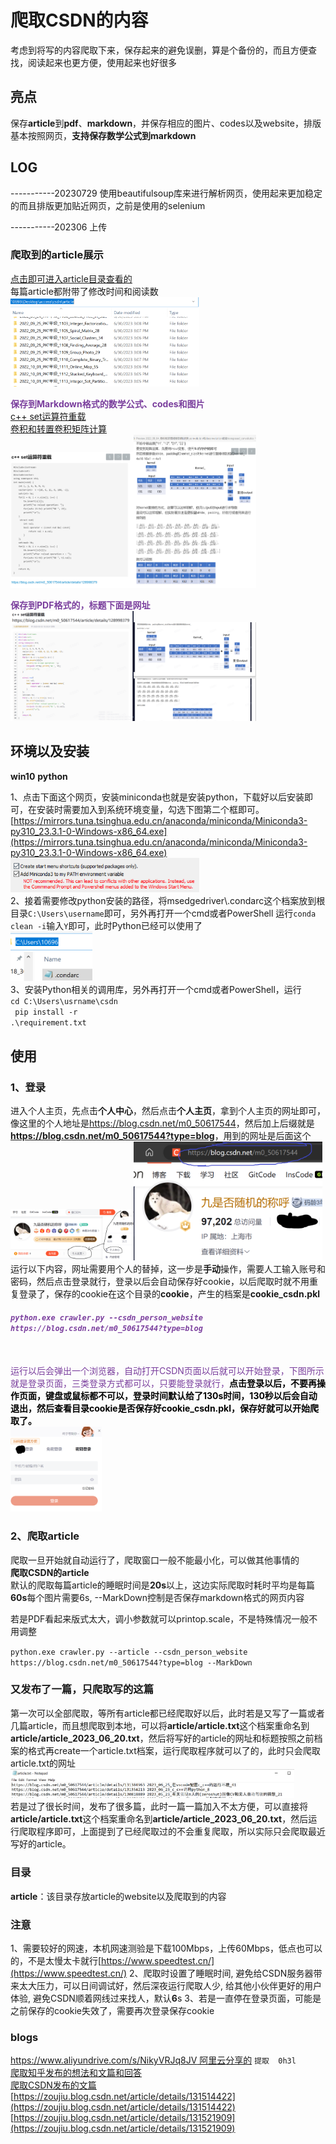 # 爬取CSDN的内容
考虑到将写的内容爬取下来，保存起来的避免误删，算是个备份的，而且方便查找，阅读起来也更方便，使用起来也好很多 
 
## 亮点
保存**article**到**pdf**、**markdown**，并保存相应的图片、codes以及website，排版基本按照网页，**支持保存数学公式到markdown**

## LOG
-----------20230729 使用beautifulsoup库来进行解析网页，使用起来更加稳定的而且排版更加贴近网页，之前是使用的selenium

-----------202306 上传

### 爬取到的article展示
<a href="./article">点击即可进入article目录查看的</a>   <br>
每篇article都附带了修改时间和阅读数  <br>
<img src="./showimg/article1.png" width="60%"/>

<span style="color:#7a3e9d;"><b>保存到Markdown格式的数学公式、codes和图片</b></span>  <br>
<a href="https://blog.csdn.net/m0_50617544/article/details/128998379">c++ set运算符重载</a>  <br>
<a href="https://blog.csdn.net/m0_50617544/article/details/126692822">卷积和转置卷积矩阵计算</a>   <br>
<img src="./showimg/article2.png" width="39%"/><img src="./showimg/article3.png" width="39%"/>   <br>

<span style="color:#7a3e9d;"><b>保存到PDF格式的，标题下面是网址</b></span>   <br>
<img src="./showimg/article5.png" width="39%"/><img src="./showimg/article4.png" width="39%"/>

## 环境以及安装
**win10** **python**

1、点击下面这个网页，安装miniconda也就是安装python，下载好以后安装即可，在安装时需要加入到系统环境变量，勾选下图第二个框即可。  <br>
 [https://mirrors.tuna.tsinghua.edu.cn/anaconda/miniconda/Miniconda3-py310_23.3.1-0-Windows-x86_64.exe](https://mirrors.tuna.tsinghua.edu.cn/anaconda/miniconda/Miniconda3-py310_23.3.1-0-Windows-x86_64.exe)
 <img src="./showimg/miniconda.png" width="60%"/>  <br>
2、接着需要修改python安装的路径，将msedgedriver\\.condarc这个档案放到根目录`C:\Users\username`即可，另外再打开一个cmd或者PowerShell
运行`conda clean -i`输入`Y`即可，此时Python已经可以使用了  <br>
<img src="./showimg/condarc.png" width="26%"/>  <br>
3、安装Python相关的调用库，另外再打开一个cmd或者PowerShell，运行  <br>
<code>cd C:\Users\usrname\csdn   <br> 
pip install -r .\requirement.txt</code>   <br>

## 使用
### 1、登录
进入个人主页，先点击**个人中心**，然后点击**个人主页**，拿到个人主页的网址即可，像这里的个人地址是<a href="https://blog.csdn.net/m0_50617544">https://blog.csdn.net/m0_50617544</a>，然后加上后缀就是<b><a href="https://blog.csdn.net/m0_50617544?type=blog">https://blog.csdn.net/m0_50617544?type=blog</a></b>，用到的网址是后面这个  <br>
<img src="./showimg/center.png" width="39%"/><img src="./showimg/personpage.png" width="60%"/>
运行以下内容，网址需要用个人的替掉，这一步是**手动**操作，需要人工输入账号和密码，然后点击登录就行，登录以后会自动保存好cookie，以后爬取时就不用重复登录了，保存的cookie在这个目录的**cookie**，产生的档案是**cookie_csdn.pkl**   <br>
 <h6><code><b style="color:#7a3e9d;">python.exe crawler.py --csdn_person_website https://blog.csdn.net/m0_50617544?type=blog</b></code></h6>   <br>
<span style="color:#7a3e9d;">运行以后会弹出一个浏览器，自动打开CSDN页面以后就可以开始登录，下图所示就是登录页面，三类登录方式都可以，只要能登录就行，<a style="color:black;"><b>点击登录以后，不要再操作页面，键盘或鼠标都不可以，登录时间默认给了130s时间，130秒以后会自动退出，然后查看目录cookie是否保存好cookie_csdn.pkl，保存好就可以开始爬取了。</b></a></span>
<br>
<img src="./showimg/login.png" width="29%"/>

### 2、爬取article <br>
爬取一旦开始就自动运行了，爬取窗口一般不能最小化，可以做其他事情的  <br>
**爬取CSDN的article**  <br>
默认的爬取每篇article的睡眠时间是**20s**以上，这边实际爬取时耗时平均是每篇 **60s**每个图片需要6s, --MarkDown控制是否保存markdown格式的网页内容 <br>

若是PDF看起来版式太大，调小参数就可以printop.scale，不是特殊情况一般不用调整

`
python.exe crawler.py --article --csdn_person_website https://blog.csdn.net/m0_50617544?type=blog --MarkDown
`

### 又发布了一篇，只爬取写的这篇
第一次可以全部爬取，等所有article都已经爬取好以后，此时若是又写了一篇或者几篇article，而且想爬取到本地，可以将<b>article/article.txt</b>这个档案重命名到<b>article/article_2023_06_20.txt</b>，然后将写好的article的网址和标题按照之前档案的格式再create一个article.txt档案，运行爬取程序就可以了的，此时只会爬取article.txt的网址<img src="./showimg/add1.png" width="90%"/>
<br>
若是过了很长时间，发布了很多篇，此时一篇一篇加入不太方便，可以直接将<b>article/article.txt</b>这个档案重命名到<b>article/article_2023_06_20.txt</b>，然后运行爬取程序即可，上面提到了已经爬取过的不会重复爬取，所以实际只会爬取最近写好的article。

### 目录
<b>article</b>：该目录存放article的website以及爬取到的内容

### 注意
1、需要较好的网速，本机网速测验是下载100Mbps，上传60Mbps，低点也可以的，不是太慢太卡就行[https://www.speedtest.cn/](https://www.speedtest.cn/)
2、爬取时设置了睡眠时间, 避免给CSDN服务器带来太大压力，可以日间调试好，然后深夜运行爬取人少, 给其他小伙伴更好的用户体验, 避免CSDN顺着网线过来找人，默认**6**s
3、若是一直停在登录页面，可能是之前保存的cookie失效了，需要再次登录保存cookie

### blogs
[https://www.aliyundrive.com/s/NikyVRJq8JV   阿里云分享的](https://www.aliyundrive.com/s/NikyVRJq8JV) `提取  0h3l` <br>
[爬取知乎发布的想法和文篇和回答](https://zhuanlan.zhihu.com/p/641141948)<br>
[爬取CSDN发布的文篇](https://zhuanlan.zhihu.com/p/641140892)<br>
[https://zoujiu.blog.csdn.net/article/details/131514422](https://zoujiu.blog.csdn.net/article/details/131514422)<br>
[https://zoujiu.blog.csdn.net/article/details/131521909](https://zoujiu.blog.csdn.net/article/details/131521909)<br>
